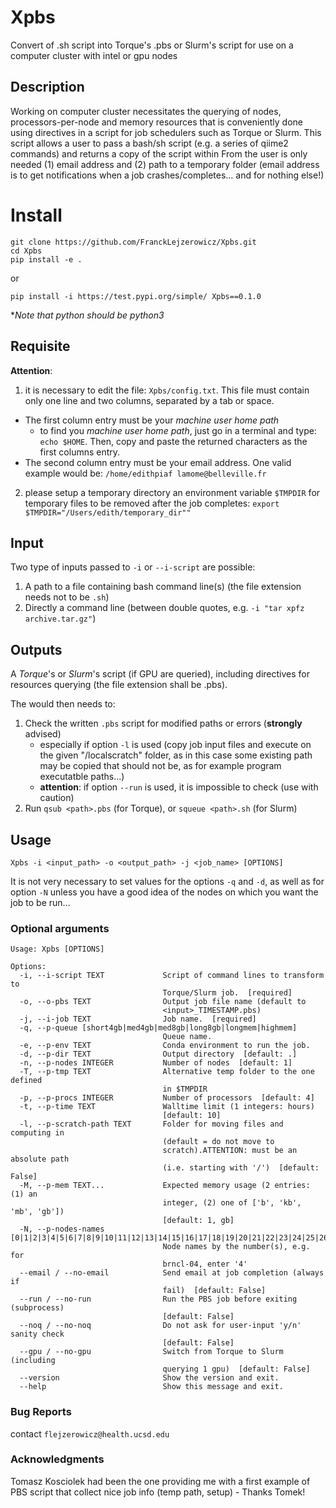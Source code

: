 # Xpbs

Convert of .sh script into Torque's .pbs or Slurm's script for use on a computer cluster with intel or gpu nodes

## Description

Working on computer cluster necessitates the querying of nodes, processors-per-node and memory resources that is conveniently done using directives in a script for job schedulers such as Torque or Slurm.
This script allows a user to pass a bash/sh script (e.g. a series of qiime2 commands) and returns a copy of the script within
From the user is only needed (1) email address and (2) path to a temporary folder
(email address is to get notifications when a job crashes/completes... and for nothing else!)
     
 # Install

```
git clone https://github.com/FranckLejzerowicz/Xpbs.git
cd Xpbs
pip install -e .
```
or
```
pip install -i https://test.pypi.org/simple/ Xpbs==0.1.0
```
*_Note that python should be python3_

## Requisite

**Attention**:

1. it is necessary to edit the file: `Xpbs/config.txt`. This file must contain only one line and two columns, separated by a tab or space.
  - The first column entry must be your _machine user home path_
    - to find you _machine user home path_, just go in a terminal and type:
      `echo $HOME`. Then, copy and paste the returned characters as the first columns entry.
  - The second column entry must be your email address. One valid example would be: `/home/edithpiaf lamome@belleville.fr`
2. please setup a temporary directory an environment variable `$TMPDIR` for temporary files to be removed after the job completes:
  `export $TMPDIR="/Users/edith/temporary_dir""`
 

## Input

Two type of inputs passed to `-i` or `--i-script` are possible:
1. A path to a file containing bash command line(s) (the file extension needs not to be `.sh`)
2. Directly a command line (between double quotes, e.g. `-i "tar xpfz archive.tar.gz"`) 

## Outputs

A _Torque_'s or _Slurm_'s script (if GPU are queried), including directives for resources querying (the file extension shall be .pbs).

The would then needs to:
1. Check the written `.pbs` script for modified paths or errors (**strongly** advised)
    * especially if option `-l` is used (copy job input files and execute on the given "/localscratch" folder, as in this case some existing path may be copied that should not be, as for example program executatble paths...) 
    * **attention**: if option `--run` is used, it is impossible to check (use with caution) 
2. Run `qsub <path>.pbs` (for Torque), or `squeue <path>.sh` (for Slurm)
  
## Usage

```
Xpbs -i <input_path> -o <output_path> -j <job_name> [OPTIONS]
```

It is not very necessary to set values for the options `-q` and `-d`, as well as for option `-N` unless you 
have a good idea of the nodes on which you want the job to be run...

### Optional arguments

``` 
Usage: Xpbs [OPTIONS]

Options:
  -i, --i-script TEXT             Script of command lines to transform to
                                  Torque/Slurm job.  [required]
  -o, --o-pbs TEXT                Output job file name (default to
                                  <input>_TIMESTAMP.pbs)
  -j, --i-job TEXT                Job name.  [required]
  -q, --p-queue [short4gb|med4gb|med8gb|long8gb|longmem|highmem]
                                  Queue name.
  -e, --p-env TEXT                Conda environment to run the job.
  -d, --p-dir TEXT                Output directory  [default: .]
  -n, --p-nodes INTEGER           Number of nodes  [default: 1]
  -T, --p-tmp TEXT                Alternative temp folder to the one defined
                                  in $TMPDIR
  -p, --p-procs INTEGER           Number of processors  [default: 4]
  -t, --p-time TEXT               Walltime limit (1 integers: hours)
                                  [default: 10]
  -l, --p-scratch-path TEXT       Folder for moving files and computing in
                                  (default = do not move to
                                  scratch).ATTENTION: must be an absolute path
                                  (i.e. starting with '/')  [default: False]
  -M, --p-mem TEXT...             Expected memory usage (2 entries: (1) an
                                  integer, (2) one of ['b', 'kb', 'mb', 'gb'])
                                  [default: 1, gb]
  -N, --p-nodes-names [0|1|2|3|4|5|6|7|8|9|10|11|12|13|14|15|16|17|18|19|20|21|22|23|24|25|26|27|28|29|30|31|32|33|34|35|36|37|38|39|40|41|42|43|44|45|46|47|48|49|50|51|52|53|54]
                                  Node names by the number(s), e.g. for
                                  brncl-04, enter '4'
  --email / --no-email            Send email at job completion (always if
                                  fail)  [default: False]
  --run / --no-run                Run the PBS job before exiting (subprocess)
                                  [default: False]
  --noq / --no-noq                Do not ask for user-input 'y/n' sanity check
                                  [default: False]
  --gpu / --no-gpu                Switch from Torque to Slurm (including
                                  querying 1 gpu)  [default: False]
  --version                       Show the version and exit.
  --help                          Show this message and exit.
```

### Bug Reports

contact `flejzerowicz@health.ucsd.edu`

### Acknowledgments

Tomasz Kosciolek had been the one providing me with a first example of PBS script that collect nice job info (temp path, setup) - Thanks Tomek!
